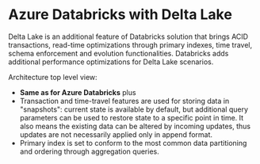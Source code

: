# Azure Databricks with Delta Lake

Delta Lake is an additional feature of Databricks solution that brings ACID transactions, read-time optimizations through primary indexes, time travel, schema enforcement and evolution functionalities.
Databricks adds additional performance optimizations for Delta Lake scenarios.

Architecture top level view:

* **Same as for Azure Databricks** plus
* Transaction and time-travel features are used for storing data in "snapshots": current state is available by default, but additional query parameters can be used to restore state to a specific point in time.
  It also means the existing data can be altered by incoming updates, thus updates are not necessarily applied only in append format.
* Primary index is set to conform to the most common data partitioning and ordering through aggregation queries.

